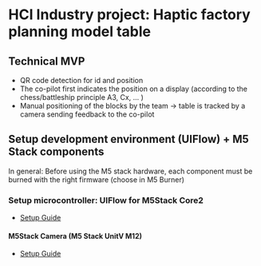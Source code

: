 ﻿# HCI Industry project: Haptic factory planning model table
## Technical MVP
  - QR code detection for id and position
  - The co-pilot first indicates the position on a display (according to the chess/battleship principle A3, Cx, ... )
  - Manual positioning of the blocks by the team -> table is tracked by a camera sending feedback to the co-pilot
## Setup development environment (UIFlow) + M5 Stack components
In general: Before using the M5 stack hardware, each component must be burned with the right firmware (choose in M5 Burner)
### Setup microcontroller: UIFlow for M5Stack Core2
- [Setup Guide](https://docs.m5stack.com/en/quick_start/core2/uiflow)
#### M5Stack Camera (M5 Stack UnitV M12)
- [Setup Guide](https://docs.m5stack.com/en/quick_start/unitv/v_function)
